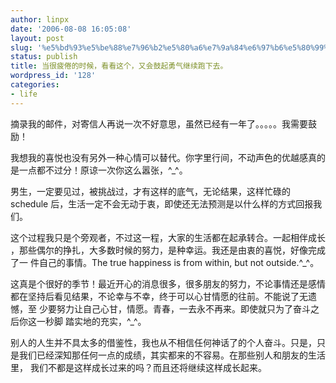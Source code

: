 ```yaml
---
author: linpx
date: '2006-08-08 16:05:08'
layout: post
slug: '%e5%bd%93%e5%be%88%e7%96%b2%e5%80%a6%e7%9a%84%e6%97%b6%e5%80%99%ef%bc%8c%e7%9c%8b%e7%9c%8b%e8%bf%99%e4%b8%aa%ef%bc%8c%e5%8f%88%e4%bc%9a%e9%bc%93%e8%b5%b7%e5%8b%87%e6%b0%94%e7%bb%a7%e7%bb%ad%e8%b7%91'
status: publish
title: 当很疲倦的时候，看看这个，又会鼓起勇气继续跑下去。
wordpress_id: '128'
categories:
- life
---
```


摘录我的邮件，对寄信人再说一次不好意思，虽然已经有一年了。。。。。我需要鼓励！

我想我的喜悦也没有另外一种心情可以替代。你字里行间，不动声色的优越感真的 是一点都不过分！原谅一次你这么嚣张，^_^。

男生，一定要见过，被挑战过，才有这样的底气，无论结果，这样忙碌的schedule 后，生活一定不会无动于衷，即使还无法预测是以什么样的方式回报我们。

这个过程我只是个旁观者，不过这一程，大家的生活都在起承转合。一起相伴成长 ，那些偶尔的挣扎，大多数时候的努力，是种幸运。我还是由衷的喜悦，好像完成了一
件自己的事情。The true happiness is from within, but not outside.^_^。

这真是个很好的季节！最近开心的消息很多，很多朋友的努力，不论事情还是感情 都在坚持后看见结果，不论幸与不幸，终于可以心甘情愿的往前。不能说了无遗憾，至
少要努力让自己心甘，情愿。青春，一去永不再来。即使就只为了奋斗之后你这一秒脚 踏实地的充实，^_^。

别人的人生并不具太多的借鉴性，我也从不相信任何神话了的个人奋斗。只是，只 是我们已经深知那任何一点的成绩，其实都来的不容易。在那些别人和朋友的生活里，
我们不都是这样成长过来的吗？而且还将继续这样成长起来。

